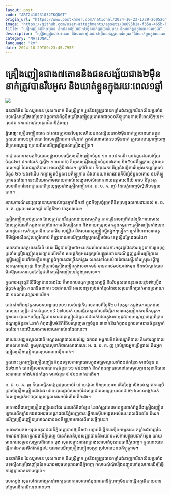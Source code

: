 ```yaml
---
layout: post
code: "ART2410231032TKQDGT"
origin_url: "https://www.postkhmer.com/national/2024-10-23-1729-260526"
image: "https://github.com/user-attachments/assets/8e895b1a-f35a-465b-bb73-8e43d7bbaa93"
title: "គ្រឿង​ញៀន​ជាង​៧តោន ​និង​ជន​សង្ស័យ​ជាង​២ម៉ឺន​នាក់​ត្រូវ​បាន​រឹប​អូស ​និង​ឃាត់​ខ្លួន​ក្នុង​រយៈ​ពេល​១ឆ្នាំ​"
description: "​​គ្រឿង​ញៀន​ជាង​៧តោន ​និង​ជន​សង្ស័យ​ជាង​២ម៉ឺន​នាក់​ត្រូវ​បាន​រឹប​អូស ​និង​ឃាត់​ខ្លួន​ក្នុង​រយៈ​ពេល​១ឆ្នាំ​​"
category: "NATIONAL"
language: "km"
date: 2024-10-29T09:23:45.795Z
---
```


# គ្រឿង​ញៀន​ជាង​៧តោន ​និង​ជន​សង្ស័យ​ជាង​២ម៉ឺន​នាក់​ត្រូវ​បាន​រឹប​អូស ​និង​ឃាត់​ខ្លួន​ក្នុង​រយៈ​ពេល​១ឆ្នាំ​

![](https://github.com/user-attachments/assets/9a6c6352-bf09-4edd-9dd8-d15de098b79a)

ជន​ជាតិ​ចិន ​ដែល​រួម​មាន ​បុរស​៣នា​ក់ និង​ស្រ្តីម្នា​ក់ រួម​នឹង​វត្ថុត្រូវ​បាន​កម្លាំង​ជំនាញ​ការិយាល័យ​ប្រឆាំង​បទ​ល្មើស​គ្រឿង​ញៀន ​ចាប់ខ្លួនពាក់ព័ន្ធ​នឹង​គ្រឿង​ញៀន​ប្រ​មាណ​ជា​១០០​គី​ឡូ​ក្រាម​កាល​ពី​ពេល​ថ្មីៗ​នេះ។ រូបថត កង​រាជ​អាវុធ​ហត្ថ​រាជ​ធានី​ភ្នំ​ពេញ

**ភ្នំពេញៈ**​ គ្រឿង​ញៀន​ជាង ៧ ​តោន​ត្រូវ​បាន​រឹប​អូស ​ហើយ​ជន​សង្ស័យ​ជាង​២ម៉ឺន​នាក់​ត្រូវ​បាន​ឃាត់​ខ្លួន​ក្នុង​រយៈ​ពេល​១ឆ្នាំ​ ខណៈដែល​មន្រ្តី​រាជការ ៩៤​នាក់ ក្នុង​ចំណោមជាង​១០ម៉ឺន​នាក់ ​ត្រូវ​បាន​បណ្តេញ​ចេញ​ពី​ក្រប​ខណ្ឌរដ្ឋ ក្រោយ​ពី​រក​ឃើញ​ប្រើ​ប្រាស់​គ្រឿង​ញៀន។

អាជ្ញាធរមាន​សមត្ថ​កិច្ចបានបង្ក្រាបបទល្មើសគ្រឿងញៀនចំនួន ១០ ០០៨​ករណី ឃាត់​ខ្លួន​ជន​សង្ស័យ​ចំនួន២៧ ៨១៧នាក់ (ស្រ្តី២ ១៣០នាក់) រឹបអូសគ្រឿងញៀនចំនួន៧តោន និង​៥១៨​គីឡូក្រាម ក្នុង​រយៈ​ពេល១ឆ្នាំ ​នៃរាជ​រ​ដ្ឋាភិ​បាល ​អាណត្តិទី​៧​នេះ។ ក្រៅ​ពី​នោះ ​ក៏​បាន​រក​ឃើញ ​និង​ធ្វើ​ការ​រឹប​អូស​កញ្ឆា​ស្រស់​ចំនួន​ ២៦ ២៦៧​ដើម កញ្ឆា​ស្ងួត​ចំនួន​៧២​គីឡូ​ក្រាម និងចាប់យក​សារធាតុ​គីមី​ផ្សំ​ចំនួន១​តោន ​៩២​គីឡូ​ក្រាមផង​ដែរ។ នេះ​បើ​យោង​តាម​របាយការណ៍​សង្ខេប​របស់​លោក​នាយ​ឧត្តមសេនីយ៍​ មាស ​វិរិទ្ធ​ អគ្គ​លេខាធិការ​ នៃ​អាជ្ញាធរ​ជាតិ​ប្រយុទ្ធ​ប្រឆាំង​គ្រឿង​ញៀន​(អ. ជ. ប. គ. ញ)​ ដែល​ភ្នំពេញប៉ុស្តិ៍​ទើប​ទទួល​បាន។

របាយការណ៍​នេះ​ត្រូវ​បាន​រាយការណ៍​ជូន​ថ្នាក់​ដឹក​នាំ ​ក្នុង​កិច្ច​ប្រជុំ​ត្រួត​ពិនិត្យ​លទ្ធផលការ​ងាររបស់ អ. ជ. ប. គ. ញ​រយៈ​ពេល១ឆ្នាំ នា​ថ្ងៃ​ទី​២១ ខែ​តុលា​នេះ។

គ្រឿង​ញៀន​គ្រប់​ប្រភេទ​ ដែល​ត្រូវ​បាន​រឹប​អូស​ដោយ​សមត្ថកិច្ច ភាគ​ច្រើន​ចេញ​ពី​តំបន់​ត្រីកោណមាស ដែល​ត្រូវ​បាន​ដឹក​ឆ្លង​កាត់​ព្រំ​ដែន​តាម​ទិសឦសាន​ និង​ពាយព្យ​ចូល​មក​ក្នុង​កម្ពុជា។​គ្រឿង​ញៀន​ទាំង​នោះ មានដូចជា មេតំហ្វេតាមីន កេតាមីន ​ហេរ៉ូអ៊ីន ​និង​សារធាតុ​ញៀន​ថ្មី​ផ្សេងៗ​ទៀត​។ ក្រៅ​ពីនោះ​សារ​ធាតុ​គីមីផ្សំ​ អា​ស៊ីត​ស៊ុលហ្វូរិកខាប់ ក៏​ត្រូវ​បាន​រក​ឃើញ​នៅ​ស្រុក​សៀមប៉ាង ​ខេត្ត​ស្ទឹង​ត្រែង​ផង​ដែរ។

លោក​នាយ​ឧត្តមសេនីយ៍​ មាស ​វិរិទ្ធ​បាន​ថ្លែង​ថា​៖«មក​ដល់​ពេល​នេះ ​ការ​អនុវត្ត​ផែន​ការ​យុទ្ធ​នាការ​ប្រយុទ្ធប្រឆាំង​គ្រឿង​ញៀន​ខុស​ច្បាប់​លើក​ទី៩ ​សមត្ថកិច្ច ​អនុវត្ត​ច្បាប់​បង្ក្រាប​បាន​ករណីជួញដូរ​និង​ប្រើ​ប្រាស់​គ្រឿង​ញៀន​នៅ​តាម​ក្លឹប​កម្សាន្ត​ធំៗបាន​ជា​ច្រើន​កន្លែង ឈាន​ទៅ​លុបបំបាត់​បាន​ស្ទើរទាំង​ស្រុង ​ធ្វើ​ឱ្យ​សកម្មភាព​ជួញ​ដូរ និង​ប្រើ​ប្រាស់​គ្រឿង​ញៀន​ក្នុង​សហគមន៍ មាន​ការ​ថមថយ​ជាង​មុន ​និង​ទប់​ស្កាត់​បាន​មិន​ឱ្យមា​នកា​រលួច​កែ​ច្នៃផលិត​គ្រឿង​ញៀន​នៅ​ក្នុងប្រទេស»។

ក្នុង​ការអនុវត្ត​នីតិវិធី​ច្បាប់​នេះ​ផង​ដែរ ​ក៏មាន​ការ​បង្កក​ទ្រព្យ​សម្បត្តិ ​និង​រឹបអូស​បាន​នូវ​ រថយន្ត​៦៧​គ្រឿង​ ម៉ូតូ​១៤​គ្រឿង គណនី​ធនាគារ ​១១៨គណនី ​អចលន​ទ្រព្យ៦៩​កន្លែង ​ដែល​សរុប​ជា​ទឹក​ប្រាក់​មាន​ប្រមាណ​ជា​ ១០​លាន​ដុល្លារ​អាមេ​រិក។

ចាប់​តាំង​ពី​អនុវត្តតាម​បទ​បញ្ជា​លេខ​០១ របស់​រដ្ឋាភិ​បាល​កាល​ពី​ថ្ងៃ​ទី​២០​ ខែ​កុម្ភៈ ​កន្លង​មក​ រហូត​ដល់​ពេល​នេះ មន្ត្រី​រាជ​ការ​ចំនួន១០៩ ៦៧០នាក់ បាន​ធ្វើ​តេស្តរហ័ស​ ដើម្បី​រក​សារ​ធាតុ​ញៀនតាម​ទឹក​មូត្រ។​ ក្នុង​នោះ ​បាន​រក​ឃើញ វិជ្ជមាន​សារ​ធាតុញៀន​ចំនួន​ ៩៨​នាក់ ​ដែល​ក្នុង​នោះ​ត្រូវបាន​បណ្តេញ​ចេញ​ពី​ក្រប​ខណ្ឌរដ្ឋ​ចំនួន​៩៤​នាក់ ​កំពុង​រៀប​ចំនីតិ​វីធី​បណ្តេញ​ចេញ​ចំនួន ​៣នាក់ ​និង​កំពុង​បន្ត​ការ​តាម​ដាន​ចំនួន​ម្នាក់​ផង​ដែរ។ នេះ​បើ​យោង​តាម​របាយការ​ណ៍​ដដែល​នេះ។

តាម​រយៈ​មជ្ឈ​មណ្ឌល​ជាតិ ​មណ្ឌល​ព្យា​បាល​របស់​រដ្ឋ ​ឯក​ជន ​អង្គការ​មិន​មែន​រដ្ឋាភិបាល និង​ការ​ព្យាបាល​តាមស​ហគមន៍ ​ក្នុង​មូល​ដ្ឋាន​សុខាភិបាល​សាធារណៈ​ អ. ជ. ប. គ. ញ គ្រប់​គ្រង​អ្នក​ប្រើ​ប្រាស់ ​និង​អ្នក​ញៀន​គ្រឿង​ញៀន​បាន​ប្រមាណ​៣​ម៉ឺន​នាក់។

ក្នុង​នោះ​ អ្នក​ញៀន​គ្រឿង​ញៀន​កំពុង​ទទួល​ការ​ព្យាបាល​ក្នុង​មជ្ឈមណ្ឌល​ទាំង​១៩​កន្លែង មាន​ចំនួន ​៨ ៥១២​នាក់ ​បាន​ធ្វើ​សមាហរណកម្ម​ចំនួន​ ១១ ៩៨២​នាក់​ និង​កំពុង​ព្យាបាល​នៅ​តាម​មូល​ដ្ឋាន​សុខាភិ​បាល សាធារណៈ​ទាំង​៤៥៨​កន្លែង ​មាន​ចំនួន​ ៥ ៥០១​នាក់​ជា​ដើម។

អ. ជ. ប. គ. ញ ក៏​បាន​ធ្វើ​ការ​ផ្សព្វ​ផ្សាយ​អប់រំ​ ដោយ​ផ្ទាល់ ​និង​ប្រយោល ​ដើម្បី​បង្ការ​ និង​ទប់​ស្កាត់​ការ​ប្រើប្រា​ស់​គ្រឿង​ញៀន​ផង​ដែរ​ ដោយ​បាន​ផ្តល់​សារ​អប់​រំដល់​ប្រជាពល​រដ្ឋ​ប្រមាណ​ជាង​២៤​លាន​ អង្គ/​នាក់​ ដែល​ក្នុង​ម្នាក់​អាច​ចូល​រួម​ទទួល​សារ​អប់​រំ​លើស​ពី​១​ដង។

ទាក់​ទង​នឹង​បញ្ហា​គ្រឿង​ញៀន​នេះ​ដែរ ​ជន​ជាតិ​ចិន​ចំនួន​ ​៤​នាក់​ត្រូវ​បាន​ចាប់​ខ្លួន​ពាក់ព័ន្ធ​នឹង​គ្រឿង​ញៀន ​ក្រោយ​ពី​កម្លាំង​កង​រាជ​អាវុធ​ហត្ថ​រាជ​ធានី​ភ្នំពេញ​បាន​ធ្វើ​ការ​ស៊ើប​អង្កេត​អស់​រយៈ​ពេល​ជិត​១ខែ និង​រក​ឃើញគ្រឿ​ងញៀ​ន​ប្រ​មាណ​ជា​១០០​គី​ឡូ​ក្រាម​កាល​ពី​ពេល​ថ្មីៗ​នេះ។ 

យោង​តាម​កង​អាវុធ​ហត្ថរាជ​ធានី​ភ្នំពេញ​បាន​ឱ្យ​ដឹង​ថា បន្ទាប់ពី​ធ្វើកា​រ​ស៊ើបអង្កេតនេះ កម្លាំង​ជំនាញ​នៃ ​កង​រាជ​អាវុធ​ហត្ថ​រាជ​ធានី​ភ្នំពេញ ​បាន​កំណត់​មុខ​សញ្ញា​បាន ​និង​ឈាន​ដល់​ការ​បង្ក្រាប​ជាក់​ស្តែង ​ដោយមាន​ការ​ស​ម្រប​សម្រួល​ពី​លោក​ ប្លង់​ សុផល ​ព្រះរា​ជអា​ជ្ញារង​សាលា​ដំបូងរាជធានីភ្នំពេញ។ ក្នុងនោះ​បាន​ធ្វើ​ការ​ឆែក​ឆេរ​ទី​តាំង​ចំនួន​៤ បាន​រក​ឃើញ​គ្រឿង​ញៀន​ចម្រុះ ​ប្រហែល​១០០​គី​ឡូ​ក្រាម។

ជន​ជាតិ​ចិន ​ដែល​រួម​មាន ​បុរស​៣នា​ក់ និង​ស្រ្តីម្នា​ក់ រួម​នឹង​វត្ថុត្រូវ​បាន​កម្លាំង​ជំនាញ​ការិយាល័យ​ប្រឆាំង​បទ​ល្មើស​គ្រឿង​ញៀន ​នៃ​កង​រាជ​អាវុធ​ហត្ថ​រាជ​ធានី​ភ្នំ​ពេញ កសាង​សុំណុំ​រឿង​បញ្ជូ​នទៅ​តុលាការ ​ដើម្បី​ធ្វើ​ការផ្ត​ន្ទាទោ​ស​តាម​ច្បាប់។

លោក​ប្លង់ ​សុផល ​ដែល​ជា​អ្នក​នាំ​ពាក្យ​តុលាការ​សាលា​ដំបូង​រាជ​ធានី​ភ្នំពេញ​មិន​បាន​ធ្វើ​អត្ថា​ធិបាយបាន​បន្ថែមលើក​រណី​នេះ​នោះទេ៕